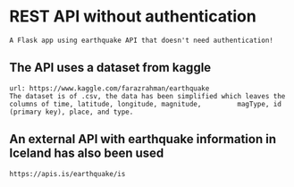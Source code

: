 # REST API without authentication
    A Flask app using earthquake API that doesn't need authentication!
    
## The API uses a dataset from kaggle 
    url: https://www.kaggle.com/farazrahman/earthquake
    The dataset is of .csv, the data has been simplified which leaves the columns of time, latitude, longitude, magnitude,         magType, id (primary key), place, and type.
    
## An external API with earthquake information in Iceland has also been used
    https://apis.is/earthquake/is
